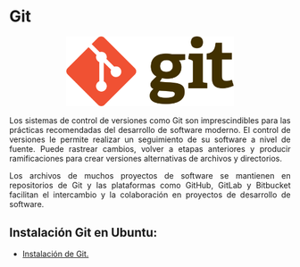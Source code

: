 <div align="justify">
 
# Git
  
 <div align="center">
   <img src="Img/Git.png"  width="300px">
 </div> 
  
Los sistemas de control de versiones como Git son imprescindibles para las prácticas recomendadas del desarrollo de software moderno. El control de versiones le permite realizar un seguimiento de su software a nivel de fuente. Puede rastrear cambios, volver a etapas anteriores y producir ramificaciones para crear versiones alternativas de archivos y directorios.
  
Los archivos de muchos proyectos de software se mantienen en repositorios de Git y las plataformas como GitHub, GitLab y Bitbucket facilitan el intercambio y la colaboración en proyectos de desarrollo de software.
  
  ## Instalación Git en Ubuntu:
- [Instalación de Git.](InstalaciónGitUbuntu.md)
  
  
  
  
  
  
  
  
  
  
  
  
  
  
  
  
  
  
  
  
  
  
  
  
  
  
  
  
  
  
  
  
  
  
  
  
  
  
  
  
  
  
  
  
  
  
  
  
  
  
  
  </div>
